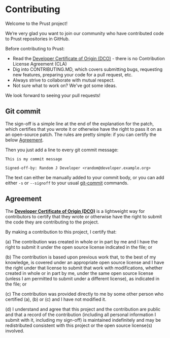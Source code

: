 # Contributing

Welcome to the Prust project!

We’re very glad you want to join our community who have contributed code to Prust repositories in GitHub.

Before contributing to Prust:

 - Read the [Developer Certificate of Origin (DCO)](https://developercertificate.org/) - there is no Contribution License Agreement (CLA)
 - Dig into CONTRIBUTING.MD, which covers submitting bugs, requesting new features, preparing your code for a pull request, etc.
 - Always strive to collaborate with mutual respect.
 - Not sure what to work on? We've got some ideas.

We look forward to seeing your pull requests!

## Git commit

The sign-off is a simple line at the end of the explanation for the patch, which certifies that you wrote it or otherwise have the right to pass it on as an open-source patch. The rules are pretty simple: if you can certify the below [Agreement](#agreement).

Then you just add a line to every git commit message:
```
This is my commit message

Signed-off-by: Random J Developer <random@developer.example.org>
```

The text can either be manually added to your commit body, or you can add either `-s` or `--signoff` to your usual [git-commit](https://git-scm.com/docs/git-commit) commands.


## Agreement

The __[Developer Certificate of Origin (DCO)](https://developercertificate.org/)__ is a lightweight way for contributors to certify that they wrote or otherwise have the right to submit the code they are contributing to the project.

By making a contribution to this project, I certify that:

(a) The contribution was created in whole or in part by me and I have the right to submit it under the open source license indicated in the file; or

(b) The contribution is based upon previous work that, to the best of my knowledge, is covered under an appropriate open source license and I have the right under that license to submit that work with modifications, whether created in whole or in part by me, under the same open source license (unless I am permitted to submit under a different license), as indicated in the file; or

(c) The contribution was provided directly to me by some other person who certified (a), (b) or (c) and I have not modified it.

(d) I understand and agree that this project and the contribution are public and that a record of the contribution (including all personal information I submit with it, including my sign-off) is maintained indefinitely and may be redistributed consistent with this project or the open source license(s) involved.
